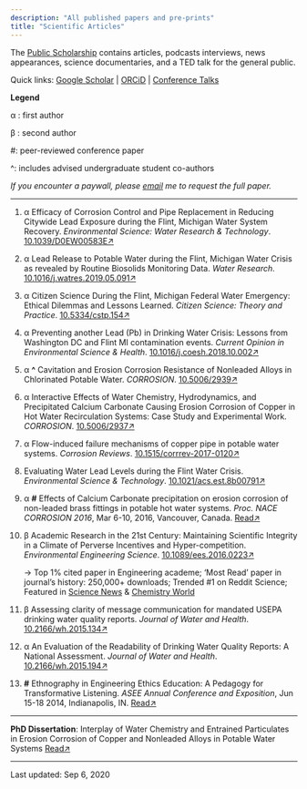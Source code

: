 ```yaml
---
description: "All published papers and pre-prints"
title: "Scientific Articles"
---
```


The [Public Scholarship](/public/) contains articles, podcasts interviews, news appearances, science documentaries, and a TED talk for the general public.

Quick links: [Google Scholar](https://scholar.google.com/citations?user=AW-b9OwAAAAJ&hl) | [ORCiD](https://orcid.org/0000-0001-6443-1393) | [Conference Talks](/conference/)

**Legend**

α : first author

β : second author

#: peer-reviewed conference paper

^: includes advised undergraduate student co-authors

*If you encounter a paywall, please [email](mailto:sidroy@vt.edu) me to request the full paper.*

------

1. α Efficacy of Corrosion Control and Pipe Replacement in Reducing Citywide Lead Exposure during the  Flint, Michigan Water System Recovery. *Environmental Science: Water Research & Technology*. [10.1039/D0EW00583E↗](https://doi.org/10.1039/D0EW00583E)

2. α Lead Release to Potable Water during the Flint, Michigan Water Crisis as revealed by Routine Biosolids Monitoring Data. *Water Research*. [10.1016/j.watres.2019.05.091↗](https://pubmed.ncbi.nlm.nih.gov/31177077/)

3. α Citizen Science During the Flint, Michigan Federal Water Emergency: Ethical Dilemmas and Lessons Learned. *Citizen Science: Theory and Practice*. [10.5334/cstp.154↗](https://theoryandpractice.citizenscienceassociation.org/articles/10.5334/cstp.154/)

4. α Preventing another Lead (Pb) in Drinking Water Crisis: Lessons from Washington DC and Flint MI contamination events. *Current Opinion in Environmental Science & Health*. [10.1016/j.coesh.2018.10.002↗](https://www.sciencedirect.com/science/article/pii/S2468584418300424)

5. α **^** Cavitation and Erosion Corrosion Resistance of Nonleaded Alloys in Chlorinated Potable Water. *CORROSION*. [10.5006/2939↗](https://doi.org/10.5006/2939)

6. α Interactive Effects of Water Chemistry, Hydrodynamics, and Precipitated Calcium Carbonate Causing Erosion Corrosion of Copper in Hot Water Recirculation Systems: Case Study and Experimental Work. *CORROSION*. [10.5006/2937↗](https://doi.org/10.5006/2937)

7. α Flow-induced failure mechanisms of copper pipe in potable water systems. *Corrosion Reviews*. [10.1515/corrrev-2017-0120↗](https://doi.org/10.1515/corrrev-2017-0120)

8. Evaluating Water Lead Levels during the Flint Water Crisis. *Environmental Science & Technology*. [10.1021/acs.est.8b00791↗](https://pubs.acs.org/doi/10.1021/acs.est.8b00791)

9. α **#** Effects of Calcium Carbonate precipitation on erosion corrosion of non-leaded brass fittings in potable hot water systems. *Proc. NACE CORROSION 2016*, Mar 6-10, 2016, Vancouver, Canada. [Read↗](https://store.nace.org/effects-of-water-hardness-precipitation-on-erosion-corrosion-of-lead-free-brass-fittings-in-potabl)

10. β Academic Research in the 21st Century: Maintaining Scientific Integrity in a Climate of Perverse     Incentives and Hyper-competition. *Environmental Engineering Science*. [10.1089/ees.2016.0223↗](https://www.ncbi.nlm.nih.gov/pmc/articles/PMC5206685/)
    
    → Top 1% cited paper in Engineering academe; ‘Most Read’ paper in journal’s history: 250,000+ downloads; Trended #1 on Reddit Science; Featured in [Science News](https://www.sciencenews.org/blog/scicurious/blame-bad-incentives-bad-science?tgt=nr) & [Chemistry World](https://www.chemistryworld.com/opinion/time-to-revolt-against-impact-factors/1017517.article)
    
11. β Assessing clarity of message communication for mandated USEPA drinking water quality reports. *Journal of Water and Health*. [10.2166/wh.2015.134↗](https://doi.org/10.2166/wh.2015.134)

12. α An Evaluation of the Readability of Drinking Water Quality Reports: A National Assessment. *Journal of Water and Health*. [10.2166/wh.2015.194↗](https://doi.org/10.2166/wh.2015.194)

13. **#** Ethnography in Engineering Ethics Education: A Pedagogy for Transformative Listening. *ASEE Annual Conference and Exposition*, Jun 15-18 2014, Indianapolis, IN. [Read↗](https://www.asee.org/public/conferences/32/papers/10155/view)

------

**PhD Dissertation**: Interplay of Water Chemistry and Entrained Particulates in Erosion Corrosion of Copper and Nonleaded Alloys in Potable Water Systems [Read↗](https://vtechworks.lib.vt.edu/handle/10919/82668)

------

Last updated: Sep 6, 2020
